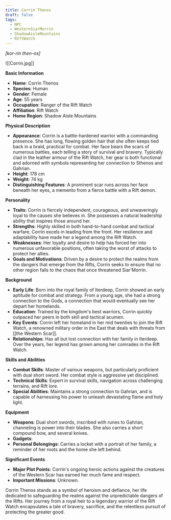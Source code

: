 ```yaml
---
title: Corrin Thenos
draft: false
tags:
  - NPC
  - WesternSiarMorrin
  - ShadowAisleMountains
  - RIftWatch
---
```

*[kor-rin then-os]*

![[Corrin.jpg]]

**Basic Information**

- **Name**: Corrin Thenos
- **Species**: Human
- **Gender**: Female
- **Age**: 55 years
- **Occupation**: Ranger of the Rift Watch
- **Affiliation**: Rift Watch
- **Home Region**: Shadow Aisle Mountains

**Physical Description**

- **Appearance**: Corrin is a battle-hardened warrior with a commanding presence. She has long, flowing golden hair that she often keeps tied back in a braid, practical for combat. Her face bears the scars of numerous battles, each telling a story of survival and bravery. Typically clad in the leather armour of the Rift Watch, her gear is both functional and adorned with symbols representing her connection to Sthenos and Gahrian.
- **Height**: 178 cm
- **Weight**: 74 kg
- **Distinguishing Features**: A prominent scar runs across her face beneath her eyes, a memento from a fierce battle with a Rift demon. 

**Personality**

- **Traits**: Corrin is fiercely independent, courageous, and unwaveringly loyal to the causes she believes in. She possesses a natural leadership ability that inspires those around her.
- **Strengths**: Highly skilled in both hand-to-hand combat and tactical warfare, Corrin excels in leading from the front. Her resilience and adaptability have made her a legend among the Rift Watch.
- **Weaknesses**: Her loyalty and desire to help has forced her into numerous unfavorable positions, often taking the worst of attacks to protect her allies.
- **Goals and Motivations**: Driven by a desire to protect the realms from the dangers that emerge from the Rifts, Corrin seeks to ensure that no other region falls to the chaos that once threatened Siar'Morrin.

**Background**

- **Early Life**: Born into the royal family of Iterdeep, Corrin showed an early aptitude for combat and strategy. From a young age, she had a strong connection to the Gods, a connection that would eventually see her depart her homelands.
- **Education**: Trained by the kingdom's best warriors, Corrin quickly outpaced her peers in both skill and tactical acumen.
- **Key Events**: Corrin left her homeland in her mid twenties to join the Rift Watch, a renowned military order in the East that deals with threats from [[the Western Scar]].
- **Relationships**: Has all but lost connection with her family in Iterdeep. Over the years, her legend has grown among her comrades in the Rift Watch.

**Skills and Abilities**

- **Combat Skills**: Master of various weapons, but particularly proficient with dual short sword. Her combat style is aggressive yet disciplined.
- **Technical Skills**: Expert in survival skills, navigation across challenging terrains, and Rift lore.
- **Special Abilities**: Maintains a strong connection to Gahrian, and is capable of harnessing his power to unleash devastating flame and holy light.

**Equipment**

- **Weapons**: Dual short swords, inscribed with runes to Gahrian, channeling is power into their blades. She also carries a short compound bow, and several knives. 
- **Gadgets**: 
- **Personal Belongings**: Carries a locket with a portrait of her family, a reminder of her roots and the home she left behind.

**Significant Events**

- **Major Plot Points**: Corrin's ongoing heroic actions against the creatures of the Western Scar has earned her much fame and respect.
- **Important Missions**: Unknown.

Corrin Thenos stands as a symbol of heroism and defiance, her life dedicated to safeguarding the realms against the unpredictable dangers of the Rifts. Her journey from a royal heir to a legendary warrior of the Rift Watch encapsulates a tale of bravery, sacrifice, and the relentless pursuit of protecting the greater good.